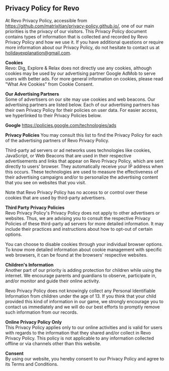 ## Privacy Policy for Revo
At Revo Privacy Policy, accessible from https://github.com/matrixitian/privacy-policy.github.io/, one of our main priorities is the privacy of our visitors. This Privacy Policy document contains types of information that is collected and recorded by Revo Privacy Policy and how we use it. If you have additional questions or require more information about our Privacy Policy, do not hesitate to contact us at holidayexplanation@gmail.com.

**Cookies**  
Revo: Dig, Explore & Relax does not directly use any cookies, although cookies may be used by our advertising partner Google AdMob to serve users with better ads. For more general information on cookies, please read "What Are Cookies" from Cookie Consent.

**Our Advertising Partners**  
Some of advertisers on our site may use cookies and web beacons. Our advertising partners are listed below. Each of our advertising partners has their own Privacy Policy for their policies on user data. For easier access, we hyperlinked to their Privacy Policies below.

**Google**
https://policies.google.com/technologies/ads

**Privacy Policies**
You may consult this list to find the Privacy Policy for each of the advertising partners of Revo Privacy Policy.

Third-party ad servers or ad networks uses technologies like cookies, JavaScript, or Web Beacons that are used in their respective advertisements and links that appear on Revo Privacy Policy, which are sent directly to users' browser. They automatically receive your IP address when this occurs. These technologies are used to measure the effectiveness of their advertising campaigns and/or to personalize the advertising content that you see on websites that you visit.

Note that Revo Privacy Policy has no access to or control over these cookies that are used by third-party advertisers.

**Third Party Privacy Policies**  
Revo Privacy Policy's Privacy Policy does not apply to other advertisers or websites. Thus, we are advising you to consult the respective Privacy Policies of these third-party ad servers for more detailed information. It may include their practices and instructions about how to opt-out of certain options.

You can choose to disable cookies through your individual browser options. To know more detailed information about cookie management with specific web browsers, it can be found at the browsers' respective websites.

**Children's Information**  
Another part of our priority is adding protection for children while using the internet. We encourage parents and guardians to observe, participate in, and/or monitor and guide their online activity.

Revo Privacy Policy does not knowingly collect any Personal Identifiable Information from children under the age of 13. If you think that your child provided this kind of information in our game, we strongly encourage you to contact us immediately and we will do our best efforts to promptly remove such information from our records.

**Online Privacy Policy Only**  
This Privacy Policy applies only to our online activities and is valid for users with regards to the information that they shared and/or collect in Revo Privacy Policy. This policy is not applicable to any information collected offline or via channels other than this website.

**Consent**  
By using our website, you hereby consent to our Privacy Policy and agree to its Terms and Conditions.

